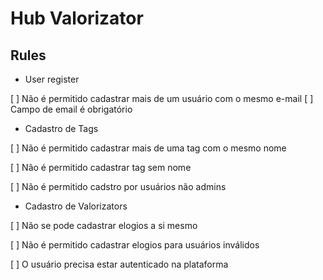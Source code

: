 # Hub Valorizator

## Rules

- User register

 [ ] Não é permitido cadastrar mais de um usuário com o mesmo e-mail
 [ ] Campo de email é obrigatório

- Cadastro de Tags

 [ ] Não é permitido cadastrar mais de uma tag com o mesmo nome

 [ ] Não é permitido cadastrar tag sem nome

 [ ] Não é permitido cadstro por usuários não admins

- Cadastro de Valorizators

 [ ] Não se pode cadastrar elogios a si mesmo

 [ ] Não é permitido cadastrar elogios para usuários inválidos

 [ ] O usuário precisa estar autenticado na plataforma
